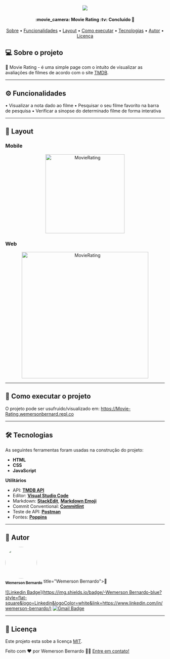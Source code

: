 <h1 align="center">
    <img src="https://i.imgur.com/5SUehp7.png"/>
</h1>

<h4 align="center"> 
	:movie_camera: Movie Rating :tv: Concluído 🚀 
</h4>

<p align="center">
 <a href="#-sobre-o-projeto">Sobre</a> •
 <a href="#-funcionalidades">Funcionalidades</a> •
 <a href="#-layout">Layout</a> • 
 <a href="#-como-executar-o-projeto">Como executar</a> • 
 <a href="#-tecnologias">Tecnologias</a> • 
 <a href="#-autor">Autor</a> • 
 <a href="#user-content--licença">Licença</a>
</p>

## 💻 Sobre o projeto

:movie_camera: Movie Rating - é uma simple page com o intuito de visualizar as avaliações de filmes de acordo com o site [TMDB](https://www.themoviedb.org/?language=pt-BR).

---

## ⚙️ Funcionalidades

  • Visualizar a nota dado ao filme
  • Pesquisar o seu filme favorito na barra de pesquisa
  • Verificar a sinopse do determinado filme de forma interativa
  
---

## 🎨 Layout

### Mobile

<p align="center">
  <img alt="MovieRating" title="#MovieRating" src="https://i.imgur.com/yahRT6G.png" width="250px">
</p>

### Web

<p align="center" style="display: flex; align-items: flex-start; justify-content: center;">
  <img alt="MovieRating" title="#MovieRating" src="https://i.imgur.com/eyvB0mN.png" width="400px">
</p>

---

## 🚀 Como executar o projeto

O projeto pode ser usufruido/visualizado em: https://Movie-Rating.wemersonbernard.repl.co

---

## 🛠 Tecnologias

As seguintes ferramentas foram usadas na construção do projeto:

-   **HTML**
-   **CSS**
-   **JavaScript**

**Utilitários**

-   API:  **[TMDB API](https://www.themoviedb.org/documentation/api)**
-   Editor:  **[Visual Studio Code](https://code.visualstudio.com/)**
-   Markdown:  **[StackEdit](https://stackedit.io/)**,  **[Markdown Emoji](https://gist.github.com/rxaviers/7360908)**
-   Commit Conventional:  **[Commitlint](https://github.com/conventional-changelog/commitlint)**
-   Teste de API:  **[Postman](https://www.postman.com)**
-   Fontes:  **[Poppins](https://fonts.google.com/specimen/Poppins)**

---

## 🦸 Autor

 <img style="border-radius: 50%;" src="https://media-exp1.licdn.com/dms/image/C4E35AQGU8XorqJ3xDA/profile-framedphoto-shrink_200_200/0/1614192002228?e=1616727600&v=beta&t=NrUJSebZ3WCVq6BgMpe01kGoOcLO7MNgoy_Hd3gXjHU" width="100px;" alt=""/>
 <br />
 <sub><b>Wemerson Bernardo</b></sub></a> title="Wemerson Bernardo">🚀</a>
 <br />

[![Linkedin Badge](https://img.shields.io/badge/-Wemerson Bernardo-blue?style=flat-square&logo=Linkedin&logoColor=white&link=https://www.linkedin.com/in/wemerson-bernardo/)](https://www.linkedin.com/in/tgmarinho/) 
[![Gmail Badge](https://img.shields.io/badge/-souzawermeson@gmail.com-c14438?style=flat-square&logo=Gmail&logoColor=white&link=mailto:souzawermeson@gmail.com)](mailto:souzawermeson@gmail.com)

---

## 📝 Licença

Este projeto esta sobe a licença [MIT](./LICENSE).

Feito com ❤️ por Wemerson Bernardo 👋🏽 [Entre em contato!](https://www.linkedin.com/in/wemerson-bernardo/)
